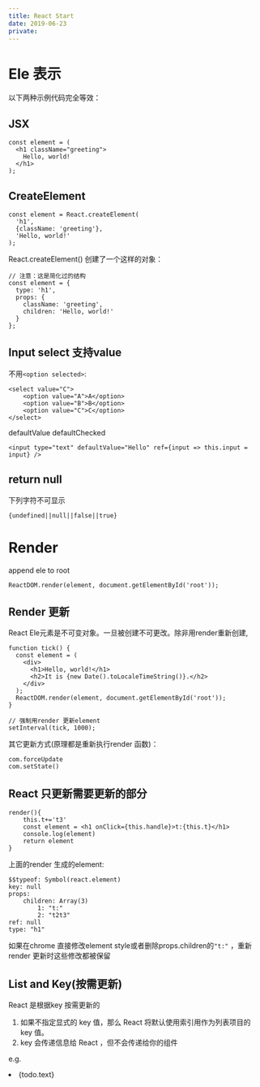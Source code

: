 ```yaml
---
title: React Start
date: 2019-06-23
private:
---
```

# Ele 表示
以下两种示例代码完全等效：

## JSX

    const element = (
      <h1 className="greeting">
        Hello, world!
      </h1>
    );

## CreateElement
    const element = React.createElement(
      'h1',
      {className: 'greeting'},
      'Hello, world!'
    );

React.createElement() 创建了一个这样的对象：

    // 注意：这是简化过的结构
    const element = {
      type: 'h1',
      props: {
        className: 'greeting',
        children: 'Hello, world!'
      }
    };

## Input select 支持value
不用`<option selected>`:

    <select value="C">
        <option value="A">A</option>
        <option value="B">B</option>
        <option value="C">C</option>
    </select>

defaultValue defaultChecked

    <input type="text" defaultValue="Hello" ref={input => this.input = input} />
## return null
下列字符不可显示

    {undefined||null||false||true}

# Render 
append ele to root

    ReactDOM.render(element, document.getElementById('root'));

## Render 更新
React Ele元素是不可变对象。一旦被创建不可更改。除非用render重新创建, 

    function tick() {
      const element = (
        <div>
          <h1>Hello, world!</h1>
          <h2>It is {new Date().toLocaleTimeString()}.</h2>
        </div>
      );
      ReactDOM.render(element, document.getElementById('root'));
    }

    // 强制用render 更新element
    setInterval(tick, 1000);

其它更新方式(原理都是重新执行render 函数)：

    com.forceUpdate
    com.setState()

## React 只更新需要更新的部分

    render(){
        this.t+='t3'
        const element = <h1 onClick={this.handle}>t:{this.t}</h1>
        console.log(element)
        return element
    }

上面的render 生成的element: 

    $$typeof: Symbol(react.element)
    key: null
    props:
        children: Array(3)
            1: "t:"
            2: "t2t3"
    ref: null
    type: "h1"

如果在chrome 直接修改element style或者删除props.children的`"t:"` ，重新render 更新时这些修改都被保留

## List and Key(按需更新)
React 是根据key 按需更新的
1. 如果不指定显式的 key 值，那么 React 将默认使用索引用作为列表项目的 key 值。
2. key 会传递信息给 React ，但不会传递给你的组件

e.g.

   <li key={index}>
     {todo.text}
   </li>